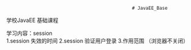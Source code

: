                                                   # JavaEE_Base
学校JavaEE  基础课程

学习内容：session  
               1.session 失效的时间    2.session 验证用户登录   3.作用范围 （浏览器不关闭）

